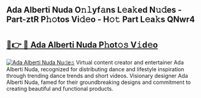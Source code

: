 ## Ada Alberti Nuda O𝚗𝚕yf𝚊ns L𝚎a𝚔ed N𝚞𝚍es - Part-ztR P𝚑𝚘tos Vi𝚍𝚎o - H𝚘𝚝 Part L𝚎a𝚔s QNwr4

# <h2><a href="http://kf2m2za.oniu.top/?m=Ada+Alberti+Nuda">🔗👉 🔴 Ada Alberti Nuda P𝚑ot𝚘𝚜 V𝚒d𝚎o</a></h2>

[![Ada Alberti Nuda Nu𝚍e𝚜](https://i.imgur.com/0qMVB7G.gif)](http://kf2m2za.oniu.top/?m=Ada+Alberti+Nuda)
Virtual content creator and entertainer Ada Alberti Nuda, recognized for distributing dance and lifestyle inspiration through trending dance trends and short videos. Visionary designer Ada Alberti Nuda, famed for their groundbreaking designs and commitment to creating beautiful and functional products.  
